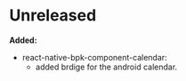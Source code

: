# Unreleased

**Added:**

- react-native-bpk-component-calendar:
  - added brdige for the android calendar.
 
